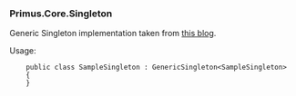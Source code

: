 ### Primus.Core.Singleton
Generic Singleton implementation taken from [this blog](http://www.unitygeek.com/unity_c_singleton/).

Usage:

        public class SampleSingleton : GenericSingleton<SampleSingleton>
        {
        }